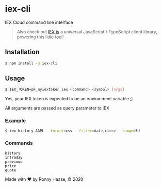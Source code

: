 # iex-cli

IEX Cloud command line interface

> Also check out [IEX.js](https://github.com/GreinaHQ/IEX.js) a universal JavaScript / TypeScript client library, powering this little tool!

## Installation

```sh
$ npm install -g iex-cli
```

## Usage

```sh
$ IEX_TOKEN=pk_myiextoken iex <command> <symbol> [args]
```

Yes, your IEX token is expected to be an environment variable ;)

All arguments are passed as query parameter to IEX

### Example

```sh
$ iex history AAPL --format=csv --filter=date,close --range=5d
```

### Commands

```
history
intraday
previous
price
quote
```

Made with ♥ by Ronny Haase, © 2020
